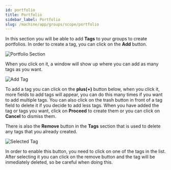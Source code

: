 ```yaml
---
id: portfolio
title: Portfolio
sidebar_label: Portfolio
slug: /machine/app/groups/scope/portfolio
---
```


In this section
you will be able to
add **Tags** to your groups
to create portfolios.
In order to create a tag,
you can click on the **Add** button.

![Portfolio Section](/img/web/groups/scope/portfolio_section.png)

When you click on it,
a window will show up
where you can add
as many tags as you want.

![Add Tag](/img/web/groups/scope/add_tags_modal.png)

To add a tag
you can click on the
**plus(+)** button below,
when you click it,
more fields to add tags will appear,
you can do this many times
if you want to add multiple tags.
You can also click on the trash button
in front of a tag field
to delete it
if you decide to add less tags.
When you have added the tag
or tags you want,
click on **Proceed**
to create them
or you can click on **Cancel**
to dismiss them.

There is also the **Remove** button
in the **Tags** section
that is used to delete any tags
that you already created.

![Selected Tag](/img/web/groups/scope/selected_tag.png)

In order to enable this button,
you need to click on
one of the tags in the list.
After selecting it
you can click on the remove button
and the tag will be
inmediately deleted,
so be careful when doing this.
